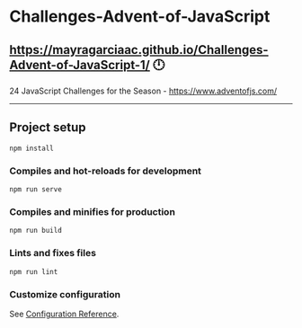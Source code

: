# Challenges-Advent-of-JavaScript
## https://mayragarciaac.github.io/Challenges-Advent-of-JavaScript-1/ :clock12:
24 JavaScript Challenges for the Season - https://www.adventofjs.com/



--------------------------------------------------------------------------------------------------------
## Project setup
```
npm install
```

### Compiles and hot-reloads for development
```
npm run serve
```

### Compiles and minifies for production
```
npm run build
```

### Lints and fixes files
```
npm run lint
```

### Customize configuration
See [Configuration Reference](https://cli.vuejs.org/config/).
